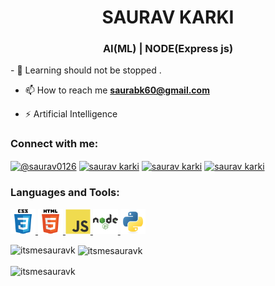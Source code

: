 
<h1 align="center">SAURAV KARKI</h1>
<h3 align="center">AI(ML) | NODE(Express js)</h3>



<div align="left">
 - 🌱 Learning should not be stopped .

- 📫 How to reach me **saurabk60@gmail.com**

- ⚡ Artificial Intelligence
 </div>

<h3 align="left">Connect with me:</h3>
<p align="left">
<a href="https://twitter.com/@saurav0126" target="blank"><img align="center" src="https://raw.githubusercontent.com/rahuldkjain/github-profile-readme-generator/master/src/images/icons/Social/twitter.svg" alt="@saurav0126" height="30" width="40" /></a>
<a href="https://linkedin.com/in/saurav karki" target="blank"><img align="center" src="https://raw.githubusercontent.com/rahuldkjain/github-profile-readme-generator/master/src/images/icons/Social/linked-in-alt.svg" alt="saurav karki" height="30" width="40" /></a>
<a href="https://fb.com/saurav karki" target="blank"><img align="center" src="https://raw.githubusercontent.com/rahuldkjain/github-profile-readme-generator/master/src/images/icons/Social/facebook.svg" alt="saurav karki" height="30" width="40" /></a>
<a href="https://instagram.com/saurav karki" target="blank"><img align="center" src="https://raw.githubusercontent.com/rahuldkjain/github-profile-readme-generator/master/src/images/icons/Social/instagram.svg" alt="saurav karki" height="30" width="40" /></a>
</p>

<h3 align="left">Languages and Tools:</h3>
<p align="left"> <a href="https://www.w3schools.com/css/" target="_blank" rel="noreferrer"> <img src="https://raw.githubusercontent.com/devicons/devicon/master/icons/css3/css3-original-wordmark.svg" alt="css3" width="40" height="40"/> </a> <a href="https://www.w3.org/html/" target="_blank" rel="noreferrer"> <img src="https://raw.githubusercontent.com/devicons/devicon/master/icons/html5/html5-original-wordmark.svg" alt="html5" width="40" height="40"/> </a> <a href="https://developer.mozilla.org/en-US/docs/Web/JavaScript" target="_blank" rel="noreferrer"> <img src="https://raw.githubusercontent.com/devicons/devicon/master/icons/javascript/javascript-original.svg" alt="javascript" width="40" height="40"/> </a> <a href="https://nodejs.org" target="_blank" rel="noreferrer"> <img src="https://raw.githubusercontent.com/devicons/devicon/master/icons/nodejs/nodejs-original-wordmark.svg" alt="nodejs" width="40" height="40"/> </a> <a href="https://www.python.org" target="_blank" rel="noreferrer"> <img src="https://raw.githubusercontent.com/devicons/devicon/master/icons/python/python-original.svg" alt="python" width="40" height="40"/> </a> </p>

<p><img align="left" src="https://github-readme-stats.vercel.app/api/top-langs?username=itsmesauravk&show_icons=true&locale=en&layout=compact" alt="itsmesauravk" /></p>

<p>&nbsp;<img align="center" src="https://github-readme-stats.vercel.app/api?username=itsmesauravk&show_icons=true&locale=en" alt="itsmesauravk" /></p>

<p><img align="center" src="https://github-readme-streak-stats.herokuapp.com/?user=itsmesauravk&" alt="itsmesauravk" /></p>
